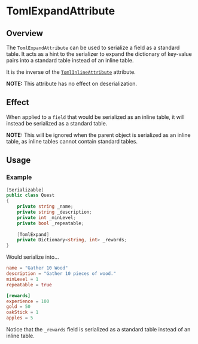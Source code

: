 # TomlExpandAttribute

## Overview

The `TomlExpandAttribute` can be used to serialize a field as a standard table.
It acts as a hint to the serializer to expand the dictionary of key-value pairs into a standard table instead of an inline table.

It is the inverse of the [`TomlInlineAttribute`](toml-inline-attribute.md) attribute.

**NOTE:** This attribute has no effect on deserialization.

## Effect

When applied to a `field` that would be serialized as an inline table, it will instead be serialized as a standard table.

**NOTE:** This will be ignored when the parent object is serialized as an inline table, as inline tables cannot contain standard tables.

## Usage

### Example

```csharp
[Serializable]
public class Quest
{
    private string _name;
    private string _description;
    private int _minLevel;
    private bool _repeatable;
    
    [TomlExpand]
    private Dictionary<string, int> _rewards;
}
```

Would serialize into...

```toml
name = "Gather 10 Wood"
description = "Gather 10 pieces of wood."
minLevel = 1
repeatable = true

[rewards]
experience = 100
gold = 50
oakStick = 1
apples = 5
```

Notice that the `_rewards` field is serialized as a standard table instead of an inline table.
